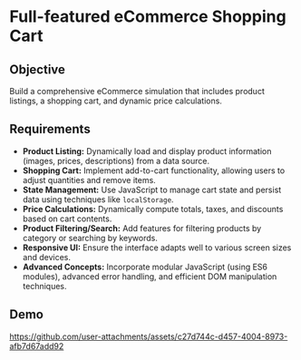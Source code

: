 # Full-featured eCommerce Shopping Cart

## Objective
Build a comprehensive eCommerce simulation that includes product listings, a shopping cart, and dynamic price calculations.

## Requirements
- **Product Listing:** Dynamically load and display product information (images, prices, descriptions) from a data source.
- **Shopping Cart:** Implement add-to-cart functionality, allowing users to adjust quantities and remove items.
- **State Management:** Use JavaScript to manage cart state and persist data using techniques like `localStorage`.
- **Price Calculations:** Dynamically compute totals, taxes, and discounts based on cart contents.
- **Product Filtering/Search:** Add features for filtering products by category or searching by keywords.
- **Responsive UI:** Ensure the interface adapts well to various screen sizes and devices.
- **Advanced Concepts:** Incorporate modular JavaScript (using ES6 modules), advanced error handling, and efficient DOM manipulation techniques.

## Demo

https://github.com/user-attachments/assets/c27d744c-d457-4004-8973-afb7d67add92
